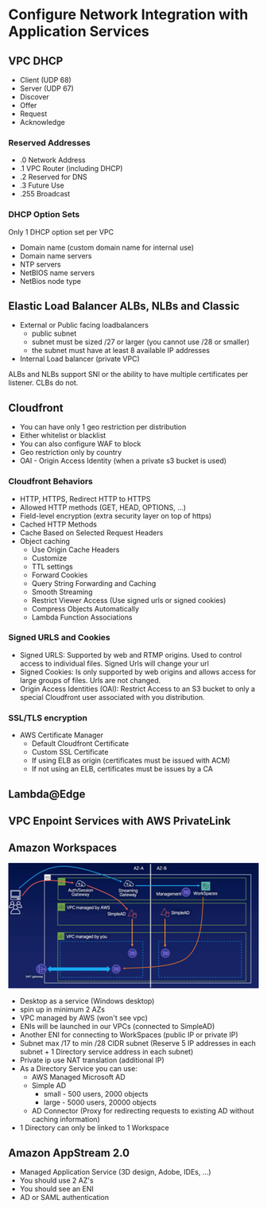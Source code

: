 # Configure Network Integration with Application Services

## VPC DHCP

- Client (UDP 68)
- Server (UDP 67)
- Discover
- Offer
- Request
- Acknowledge

### Reserved Addresses

- .0 Network Address
- .1 VPC Router (including DHCP)
- .2 Reserved for DNS
- .3 Future Use
- .255 Broadcast

### DHCP Option Sets

Only 1 DHCP option set per VPC

- Domain name (custom domain name for internal use)
- Domain name servers
- NTP servers
- NetBIOS name servers
- NetBios node type

## Elastic Load Balancer ALBs, NLBs and Classic

- External or Public facing loadbalancers
  - public subnet
  - subnet must be sized /27 or larger (you cannot use /28 or smaller)
  - the subnet must have at least 8 available IP addresses
- Internal Load balancer (private VPC)

ALBs and NLBs support SNI or the ability to have multiple certificates per listener. CLBs do not.

## Cloudfront

- You can have only 1 geo restriction per distribution
- Either whitelist or blacklist
- You can also configure WAF to block
- Geo restriction only by country
- OAI - Origin Access Identity (when a private s3 bucket is used)

### Cloudfront Behaviors

- HTTP, HTTPS, Redirect HTTP to HTTPS
- Allowed HTTP methods (GET, HEAD, OPTIONS, ...)
- Field-level encryption (extra security layer on top of https)
- Cached HTTP Methods
- Cache Based on Selected Request Headers
- Object caching
    - Use Origin Cache Headers
    - Customize
    - TTL settings
    - Forward Cookies
    - Query String Forwarding and Caching
    - Smooth Streaming
    - Restrict Viewer Access (Use signed urls or signed cookies)
    - Compress Objects Automatically
    - Lambda Function Associations

### Signed URLS and Cookies

- Signed URLS: Supported by web and RTMP origins. Used to control access to individual files. 
  Signed Urls will change your url
- Signed Cookies: Is only supported by web origins and allows access for large groups of 
  files. Urls are not changed.
- Origin Access Identities (OAI): Restrict Access to an S3 bucket to only a special Cloudfront
  user associated with you distribution.

### SSL/TLS encryption

- AWS Certificate Manager
    - Default Cloudfront Certificate
    - Custom SSL Certificate
    - If using ELB as origin (certificates must be issued with ACM)
    - If not using an ELB, certificates must be issues by a CA

## Lambda@Edge


## VPC Enpoint Services with AWS PrivateLink


## Amazon Workspaces

![Image of instance types](https://github.com/jeffvdv/Mynotes/blob/master/Networking/assets/workspaces-architecture.png)

- Desktop as a service (Windows desktop)
- spin up in minimum 2 AZs
- VPC managed by AWS (won't see vpc)
- ENIs will be launched in our VPCs (connected to SimpleAD)
- Another ENI for connecting to WorkSpaces (public IP or private IP)
- Subnet max /17 to min /28 CIDR subnet (Reserve 5 IP addresses in each subnet + 1 
  Directory service address in each subnet)
- Private ip use NAT translation (additional IP)
- As a Directory Service you can use:
  - AWS Managed Microsoft AD
  - Simple AD 
    - small - 500 users, 2000 objects
    - large - 5000 users, 20000 objects
  - AD Connector (Proxy for redirecting requests to existing AD without caching information)
- 1 Directory can only be linked to 1 Workspace

## Amazon AppStream 2.0

- Managed Application Service (3D design, Adobe, IDEs, ...)
- You should use 2 AZ's
- You should see an ENI
- AD or SAML authentication
